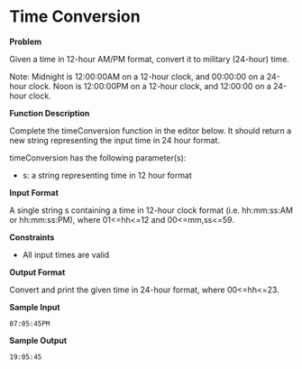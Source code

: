 # Time Conversion

**Problem**

Given a time in 12-hour AM/PM format, convert it to military (24-hour) time.

Note: Midnight is 12:00:00AM on a 12-hour clock, and 00:00:00 on a 24-hour clock. Noon is 12:00:00PM on a 12-hour clock, and 12:00:00 on a 24-hour clock.

**Function Description**

Complete the timeConversion function in the editor below. It should return a new string representing the input time in 24 hour format.

timeConversion has the following parameter(s):

- s: a string representing time in 12 hour format

**Input Format**

A single string s containing a time in 12-hour clock format (i.e. hh:mm:ss:AM or hh:mm:ss:PM), where 01<=hh<=12 and 00<=mm,ss<=59.

**Constraints**

- All input times are valid

**Output Format**

Convert and print the given time in 24-hour format, where 00<=hh<=23.

**Sample Input**

```
07:05:45PM
```

**Sample Output**

```
19:05:45
```
